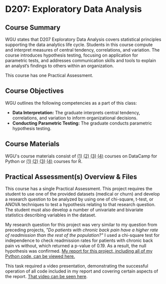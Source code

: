 # D207: Exploratory Data Analysis

## Course Summary

WGU states that D207 Exploratory Data Analysis covers statistical principles supporting the data analytics life cycle. Students in this course compute and interpret measures of central tendency, correlations, and variation. The course introduces hypothesis testing, focusing on application for parametric tests, and addresses communication skills and tools to explain an analyst’s findings to others within an organization.

This course has one Practical Assessment. 

## Course Objectives

WGU outlines the following competencies as a part of this class:
- **Data Interpretation:** The graduate interprets central tendency, correlations, and variation to inform organizational decisions.
- **Conducting Parametric Testing:** The graduate conducts parametric hypothesis testing.

## Course Materials

WGU's course materials consist of [(1)](https://www.datacamp.com/courses/intermediate-python) [(2)](https://www.datacamp.com/courses/introduction-to-statistics-in-python) [(3)](https://www.datacamp.com/courses/foundations-of-probability-in-python) [(4)](https://www.datacamp.com/courses/experimental-design-in-python) courses on DataCamp for Python or [(1)](https://www.datacamp.com/courses/intermediate-r) [(2)](https://www.datacamp.com/courses/introduction-to-statistics-in-r) [(3)](https://www.datacamp.com/courses/foundations-of-probability-in-r) [(4)](https://www.datacamp.com/courses/experimental-design-in-r) courses for R. 

## Practical Assessment(s) Overview & Files

This course has a single Practical Assessment. This project requires the student to use one of the provided datasets (medical or churn) and develop a research question to be analyzed by using one of chi-square, t-test, or ANOVA techniques to test a hypothesis relating to that research question. The student must also develop a number of univariate and bivariate statistics describing variables in the dataset. 

My research question for this project was very similar to my question from preceding projects, *"Do patients with chronic back pain have a higher rate of readmission than the rest of the population?"* I used a chi-square test for independence to check readmission rates for patients with chronic back pain vs without, which returned a p-value of 0.19. As a result, the null hypothesis was confirmed. [My report for this project, including all of my Python code, can be viewed here.](d207task1.ipynb)

This task required a video presentation, demonstrating the successful operation of all code included in my report and covering certain aspects of the report. [That video can be seen here](https://drive.google.com/file/d/19EeTuEbvrGgWH0xJl8LSu_j8HXFRjSYr/view?usp=share_link). 
